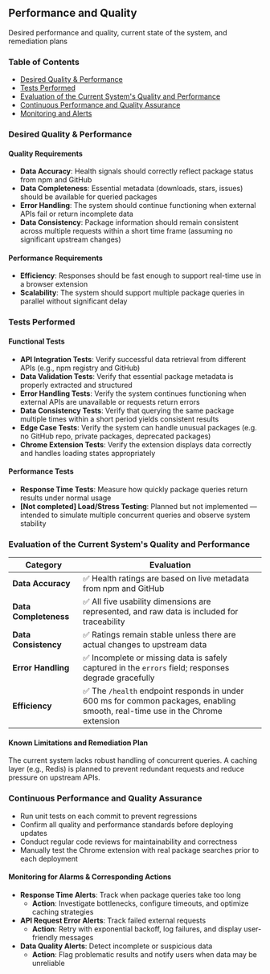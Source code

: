 ## Performance and Quality

Desired performance and quality, current state of the system, and remediation plans

### Table of Contents

- [Desired Quality & Performance](#desired-quality--performance)
- [Tests Performed](#tests-performed)
- [Evaluation of the Current System's Quality and Performance](#evaluation-of-the-current-systems-quality-and-performance)
- [Continuous Performance and Quality Assurance](#continuous-performance-and-quality-assurance)
- [Monitoring and Alerts](#monitoring-and-alerts)

### Desired Quality & Performance

#### Quality Requirements

- **Data Accuracy**: Health signals should correctly reflect package status from npm and GitHub  
- **Data Completeness**: Essential metadata (downloads, stars, issues) should be available for queried packages  
- **Error Handling**: The system should continue functioning when external APIs fail or return incomplete data  
- **Data Consistency**: Package information should remain consistent across multiple requests within a short time frame (assuming no significant upstream changes)

#### Performance Requirements

- **Efficiency**: Responses should be fast enough to support real-time use in a browser extension  
- **Scalability**: The system should support multiple package queries in parallel without significant delay  

### Tests Performed

#### Functional Tests
- **API Integration Tests**: Verify successful data retrieval from different APIs (e.g., npm registry and GitHub)
- **Data Validation Tests**: Verify that essential package metadata is properly extracted and structured
- **Error Handling Tests**: Verify the system continues functioning when external APIs are unavailable or requests return errors
- **Data Consistency Tests**: Verify that querying the same package multiple times within a short period yields consistent results
- **Edge Case Tests**: Verify the system can handle unusual packages (e.g. no GitHub repo, private packages, deprecated packages)
- **Chrome Extension Tests**: Verify the extension displays data correctly and handles loading states appropriately

#### Performance Tests
- **Response Time Tests**: Measure how quickly package queries return results under normal usage
- **[Not completed] Load/Stress Testing**: Planned but not implemented — intended to simulate multiple concurrent queries and observe system stability  


### Evaluation of the Current System's Quality and Performance
| Category              | Evaluation                                                                                   |
|-----------------------|----------------------------------------------------------------------------------------------|
| **Data Accuracy**     | ✅ Health ratings are based on live metadata from npm and GitHub                             |
| **Data Completeness** | ✅ All five usability dimensions are represented, and raw data is included for traceability  |
| **Data Consistency**  | ✅ Ratings remain stable unless there are actual changes to upstream data                    |
| **Error Handling**    | ✅ Incomplete or missing data is safely captured in the `errors` field; responses degrade gracefully |
| **Efficiency**        | ✅ The `/health` endpoint responds in under 600 ms for common packages, enabling smooth, real-time use in the Chrome extension |

#### Known Limitations and Remediation Plan
The current system lacks robust handling of concurrent queries. A caching layer (e.g., Redis) is planned to prevent redundant requests and reduce pressure on upstream APIs.

### Continuous Performance and Quality Assurance

- Run unit tests on each commit to prevent regressions  
- Confirm all quality and performance standards before deploying updates  
- Conduct regular code reviews for maintainability and correctness  
- Manually test the Chrome extension with real package searches prior to each deployment  

#### Monitoring for Alarms & Corresponding Actions

- **Response Time Alerts**: Track when package queries take too long  
  - **Action**: Investigate bottlenecks, configure timeouts, and optimize caching strategies  
- **API Request Error Alerts**: Track failed external requests  
  - **Action**: Retry with exponential backoff, log failures, and display user-friendly messages  
- **Data Quality Alerts**: Detect incomplete or suspicious data  
  - **Action**: Flag problematic results and notify users when data may be unreliable  